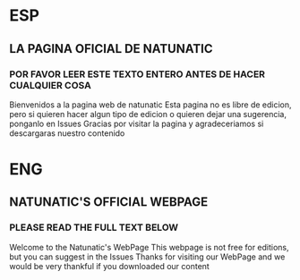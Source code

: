 # ESP
## LA PAGINA OFICIAL DE NATUNATIC
### POR FAVOR LEER ESTE TEXTO ENTERO ANTES DE HACER CUALQUIER COSA

Bienvenidos a la pagina web de natunatic
Esta pagina no es libre de edicion, pero si quieren hacer algun tipo de edicion o quieren dejar una sugerencia, ponganlo en Issues
Gracias por visitar la pagina y agradeceriamos si descargaras nuestro contenido

# ENG
## NATUNATIC'S OFFICIAL WEBPAGE
### PLEASE READ THE FULL TEXT BELOW

Welcome to the Natunatic's WebPage
This webpage is not free for editions, but you can suggest in the Issues
Thanks for visiting our WebPage and we would be very thankful if you downloaded our content
